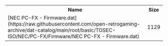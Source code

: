 <table>
<tr><th>Name</th><th>Size</th></tr>
<tr><td>[NEC PC-FX - Firmware.dat](https://raw.githubusercontent.com/open-retrogaming-archive/dat-catalog/main/root/basic/TOSEC-ISO/NEC/PC-FX/Firmware/NEC PC-FX - Firmware.dat)</td><td>1129</td></tr>
</table>
